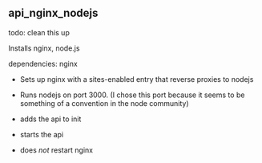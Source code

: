 api_nginx_nodejs
----------------


todo: clean this up

Installs nginx, node.js


dependencies: nginx 


 + Sets up nginx with a sites-enabled entry that reverse proxies to nodejs
 
 + Runs nodejs on port 3000.  (I chose this port because it seems to be something of a convention in the node community)

 + adds the api to init

 + starts the api

 + does _not_ restart nginx